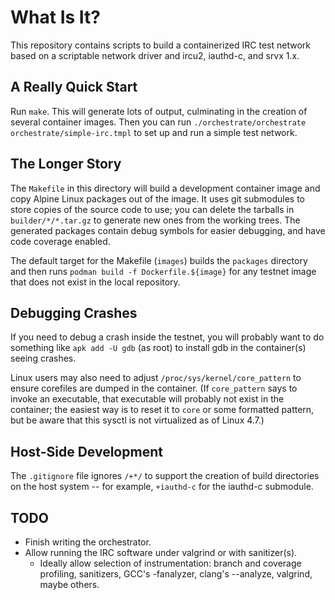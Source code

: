 # What Is It?

This repository contains scripts to build a containerized IRC test
network based on a scriptable network driver and
ircu2, iauthd-c, and srvx 1.x.

## A Really Quick Start

Run `make`.
This will generate lots of output, culminating in the creation of
several container images.
Then you can run `./orchestrate/orchestrate orchestrate/simple-irc.tmpl`
to set up and run a simple test network.

## The Longer Story

The `Makefile` in this directory will build a development container
image and copy Alpine Linux packages out of the image.
It uses git submodules to store copies of the source code to use;
you can delete the tarballs in `builder/*/*.tar.gz` to generate new ones
from the working trees.
The generated packages contain debug symbols for easier debugging, and
have code coverage enabled.

The default target for the Makefile (`images`) builds the `packages`
directory and then runs `podman build -f Dockerfile.${image}` for any
testnet image that does not exist in the local repository.

## Debugging Crashes

If you need to debug a crash inside the testnet, you will probably want
to do something like `apk add -U gdb` (as root) to install gdb in the
container(s) seeing crashes.

Linux users may also need to adjust `/proc/sys/kernel/core_pattern` to
ensure corefiles are dumped in the container.
(If `core_pattern` says to invoke an executable, that executable will
probably not exist in the container; the easiest way is to reset it to
`core` or some formatted pattern, but be aware that this sysctl is not
virtualized as of Linux 4.7.)

## Host-Side Development

The `.gitignore` file ignores `/+*/` to support the creation of build
directories on the host system -- for example, `+iauthd-c` for the
iauthd-c submodule.

## TODO

- Finish writing the orchestrator.
- Allow running the IRC software under valgrind or with sanitizer(s).
  - Ideally allow selection of instrumentation: branch and coverage
    profiling, sanitizers, GCC's -fanalyzer, clang's --analyze,
    valgrind, maybe others.
